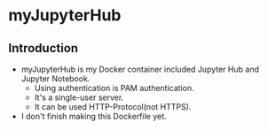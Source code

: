 # myJupyterHub
## Introduction
- myJupyterHub is my Docker container included Jupyter Hub and Jupyter Notebook.
    - Using authentication is PAM authentication.
    - It's a single-user server.
    - It can be used HTTP-Protocol(not HTTPS).
- I don't finish making this Dockerfile yet.